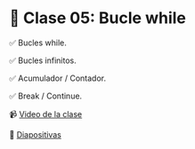 
# 	🚀 Clase 05: Bucle while

✅ Bucles while.

✅ Bucles infinitos.

✅ Acumulador / Contador.

✅ Break / Continue.


📹 [Video de la clase](https://youtu.be/mn9MlBtRu6k)

📝 [Diapositivas](https://github.com/VintaBytes/Curso_Python_1/blob/main/Clase05/Clase%2005-Bucle%20While.pdf)
